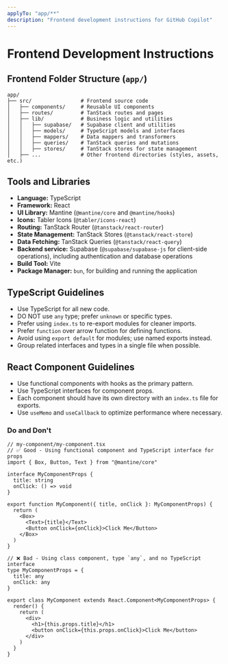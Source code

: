 ```yaml
---
applyTo: "app/**"
description: "Frontend development instructions for GitHub Copilot"
---
```


# Frontend Development Instructions

## Frontend Folder Structure (`app/`)

```
app/
├── src/                # Frontend source code
│   ├── components/     # Reusable UI components
│   ├── routes/         # TanStack routes and pages
│   ├── lib/            # Business logic and utilities
│   │   ├── supabase/   # Supabase client and utilities
│   │   ├── models/     # TypeScript models and interfaces
│   │   ├── mappers/    # Data mappers and transformers
│   │   ├── queries/    # TanStack queries and mutations
│   │   ├── stores/     # TanStack stores for state management
│   ├── ...             # Other frontend directories (styles, assets, etc.)
```

## Tools and Libraries

- **Language:** TypeScript
- **Framework:** React
- **UI Library:** Mantine (`@mantine/core` and `@mantine/hooks`)
- **Icons:** Tabler Icons (`@tabler/icons-react`)
- **Routing:** TanStack Router (`@tanstack/react-router`)
- **State Management:** TanStack Stores (`@tanstack/react-store`)
- **Data Fetching:** TanStack Queries (`@tanstack/react-query`)
- **Backend service:** Supabase (`@supabase/supabase-js` for client-side operations), including authentication and
  database operations
- **Build Tool:** Vite
- **Package Manager:** `bun`, for building and running the application

## TypeScript Guidelines

- Use TypeScript for all new code.
- DO NOT use `any` type; prefer `unknown` or specific types.
- Prefer using `index.ts` to re-export modules for cleaner imports.
- Prefer `function` over arrow function for defining functions.
- Avoid using `export default` for modules; use named exports instead.
- Group related interfaces and types in a single file when possible.

## React Component Guidelines

- Use functional components with hooks as the primary pattern.
- Use TypeScript interfaces for component props.
- Each component should have its own directory with an `index.ts` file for exports.
- Use `useMemo` and `useCallback` to optimize performance where necessary.

### Do and Don't

```tsx
// my-component/my-component.tsx
// ✅ Good - Using functional component and TypeScript interface for props
import { Box, Button, Text } from "@mantine/core"

interface MyComponentProps {
  title: string
  onClick: () => void
}

export function MyComponent({ title, onClick }: MyComponentProps) {
  return (
    <Box>
      <Text>{title}</Text>
      <Button onClick={onClick}>Click Me</Button>
    </Box>
  )
}

// ❌ Bad - Using class component, type `any`, and no TypeScript interface
type MyComponentProps = {
  title: any
  onClick: any
}

export class MyComponent extends React.Component<MyComponentProps> {
  render() {
    return (
      <div>
        <h1>{this.props.title}</h1>
        <button onClick={this.props.onClick}>Click Me</button>
      </div>
    )
  }
}
```
